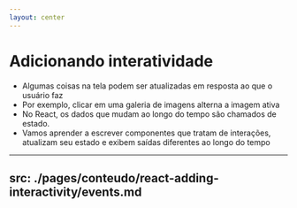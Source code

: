 ```yaml
---
layout: center
---
```


# Adicionando interatividade

- Algumas coisas na tela podem ser atualizadas em resposta ao que o usuário faz
- Por exemplo, clicar em uma galeria de imagens alterna a imagem ativa
- No React, os dados que mudam ao longo do tempo são chamados de estado. 
- Vamos aprender a escrever componentes que tratam de interações, atualizam seu estado e exibem saídas diferentes ao longo do tempo

<!--
- Temos que voltar a aprender conceitos do react
-->

---
src: ./pages/conteudo/react-adding-interactivity/events.md
---
